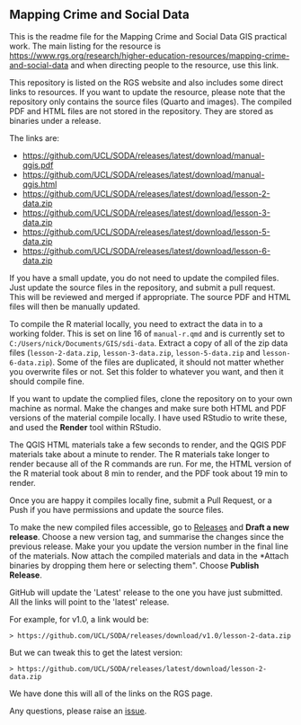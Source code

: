 
## Mapping Crime and Social Data

This is the readme file for the Mapping Crime and Social Data GIS practical work. The main listing for the resource is https://www.rgs.org/research/higher-education-resources/mapping-crime-and-social-data and when directing people to the resource, use this link. 

This repository is listed on the RGS website and also includes some direct links to resources. If you want to update the resource, please note that the repository only contains the source files (Quarto and images). The compiled PDF and HTML files are not stored in the repository. They are stored as binaries under a release. 

The links are:
- https://github.com/UCL/SODA/releases/latest/download/manual-qgis.pdf
- https://github.com/UCL/SODA/releases/latest/download/manual-qgis.html
- https://github.com/UCL/SODA/releases/latest/download/lesson-2-data.zip
- https://github.com/UCL/SODA/releases/latest/download/lesson-3-data.zip
- https://github.com/UCL/SODA/releases/latest/download/lesson-5-data.zip
- https://github.com/UCL/SODA/releases/latest/download/lesson-6-data.zip

If you have a small update, you do not need to update the compiled files. Just update the source files in the repository, and submit a pull request. This will be reviewed and merged if appropriate. The source PDF and HTML files will then be manually updated. 

To compile the R material locally, you need to extract the data in to a working folder. This is set on line 16 of `manual-r.qmd` and is currently set to `C:/Users/nick/Documents/GIS/sdi-data`. Extract a copy of all of the zip data files (`lesson-2-data.zip`, `lesson-3-data.zip`, `lesson-5-data.zip` and `lesson-6-data.zip`). Some of the files are duplicated, it should not matter whether you overwrite files or not. Set this folder to whatever you want, and then it should compile fine. 

If you want to update the complied files, clone the repository on to your own machine as normal. Make the changes and make sure both HTML and PDF versions of the material compile locally. I have used RStudio to write these, and used the **Render** tool within RStudio. 

The QGIS HTML materials take a few seconds to render, and the QGIS PDF materials take about a minute to render. The R materials take longer to render because all of the R commands are run. For me, the HTML version of the R material took about 8 min to render, and the PDF took about 19 min to render. 

Once you are happy it compiles locally fine, submit a Pull Request, or a Push if you have permissions and update the source files. 

To make the new compiled files accessible, go to [Releases](https://github.com/UCL/SODA/releases) and **Draft a new release**. Choose a new version tag, and summarise the changes since the previous release. Make your you update the version number in the final line of the materials. Now attach the compiled materials and data in the *Attach binaries by dropping them here or selecting them". Choose **Publish Release**. 

GitHub will update the 'Latest' release to the one you have just submitted. All the links will point to the 'latest' release. 

For example, for v1.0, a link would be:

	> https://github.com/UCL/SODA/releases/download/v1.0/lesson-2-data.zip

But we can tweak this to get the latest version:

	> https://github.com/UCL/SODA/releases/latest/download/lesson-2-data.zip

We have done this will all of the links on the RGS page. 

Any questions, please raise an [issue](https://github.com/UCL/SODA/issues). 
